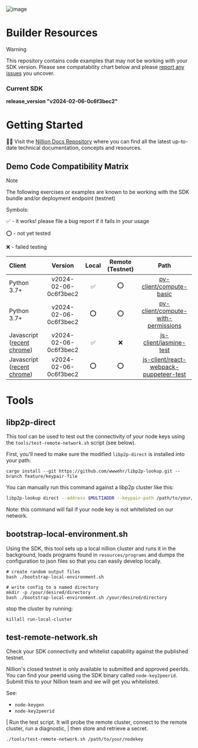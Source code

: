 ![image](https://github.com/nillion-oss/builder-resources/assets/33910651/9a38748b-9d5f-4673-a49a-04d2cca180b9)

# Builder Resources

> [!WARNING]
> This repository contains code examples that may not be working with your SDK version. Please see compatability chart below and please [report any issues](https://github.com/nillion-oss/builder-resources/issues/new/choose) you uncover.

### Current SDK

**release_version "v2024-02-06-0c6f3bec2"**

# Getting Started

🚀🚀 Visit the [Nillion Docs Repository](https://nillion.gitbook.io/docs/D7EurBeioQRXZMzb41z3/welcome-to-nillions-docs) where you can find all the latest up-to-date technical documentation, concepts and resources.

## Demo Code Compatibility Matrix
> [!NOTE]
> The following exercises or examples are known to be working with the SDK bundle and/or deployment endpoint (testnet)
> 
> Symbols:
> 
> ✅ - it works! please file a bug report if it fails in your usage
> 
> ⭕ - not yet tested
>
> ❌ - failed testing

| Client  | Version  | Local | Remote (Testnet) |  Path |
|:--------|:--------:|:-----:|:----------------:|:-----:|
| Python 3.7+                                                                                   | v2024-02-06-0c6f3bec2 | ✅ | ⭕ | [py-client/compute-basic](py-client/compute-basic) |
| Python 3.7+                                                                                   | v2024-02-06-0c6f3bec2 | ⭕ | ⭕ | [py-client/compute-with-permissions](py-client/compute-with-permissions) |
| Javascript ([recent chrome](https://developer.chrome.com/blog/enabling-shared-array-buffer/)) | v2024-02-06-0c6f3bec2 | ✅ | ❌ | [js-client/jasmine-test](js-client/jasmine-test) |
| Javascript ([recent chrome](https://developer.chrome.com/blog/enabling-shared-array-buffer/)) | v2024-02-06-0c6f3bec2 | ⭕ | ⭕ | [js-client/react-webpack-puppeteer-test](js-client/react-webpack-puppeteer-test) |

# Tools

## libp2p-direct

This tool can be used to test out the connectivity of your node keys using the `tools/test-remote-network.sh` script (see below).

First, you'll need to make sure the modified `libp2p-direct` is installed into your path:
```shell
cargo install --git https://github.com/wwwehr/libp2p-lookup.git --branch feature/keypair-file
```

You can manually run this command against a libp2p cluster like this:
```bash
libp2p-lookup direct --address $MULTIADDR --keypair-path /path/to/your/nodekey
```

Note: this command will fail if your node key is not whitelisted on our network.

## bootstrap-local-environment.sh

Using the SDK, this tool sets up a local nillion cluster and runs it in the background, loads programs found in `resources/programs` and dumps the configuration
to json files so that you can easily develop locally.


```shell
# create random output files
bash ./bootstrap-local-environment.sh

# write config to a named directory
mkdir -p /your/desired/directory
bash ./bootstrap-local-environment.sh /your/desired/directory
```

stop the cluster by running:
```shell
killall run-local-cluster
```

## test-remote-network.sh

Check your SDK connectivity and whitelist capability against the published testnet.

Nillion's closed testnet is only available to submitted and approved peerIds. You can find your peerId using the SDK
binary called `node-key2peerid`. Submit this to your Nillion team and we will get you whitelisted.

See:
* `node-keygen`
* `node-key2peerid`

| Run the test script. It will probe the remote cluster, connect to the remote cluster, run a diagnostic, 
| then store and retrieve a secret.
```bash
./tools/test-remote-network.sh /path/to/your/nodekey
```


